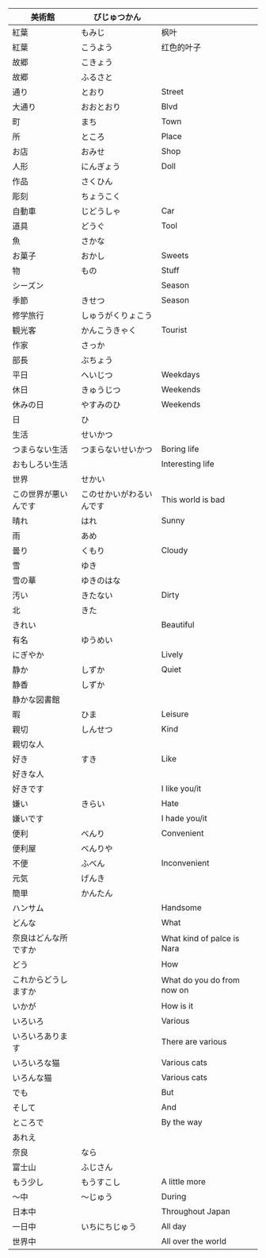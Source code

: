 | 美術館               | びじゅつかん             |                            |
| -------------------- | ------------------------ | -------------------------- |
| 紅葉                 | もみじ                   | 枫叶                       |
| 紅葉                 | こうよう                 | 红色的叶子                 |
| 故郷                 | こきょう                 |                            |
| 故郷                 | ふるさと                 |                            |
| 通り                 | とおり                   | Street                     |
| 大通り               | おおとおり               | Blvd                       |
| 町                   | まち                     | Town                       |
| 所                   | ところ                   | Place                      |
| お店                 | おみせ                   | Shop                       |
| 人形                 | にんぎょう               | Doll                       |
| 作品                 | さくひん                 |                            |
| 彫刻                 | ちょうこく               |                            |
| 自動車               | じどうしゃ               | Car                        |
| 道具                 | どうぐ                   | Tool                       |
| 魚                   | さかな                   |                            |
| お菓子               | おかし                   | Sweets                     |
| 物                   | もの                     | Stuff                      |
| シーズン             |                          | Season                     |
| 季節                 | きせつ                   | Season                     |
| 修学旅行             | しゅうがくりょこう       |                            |
| 観光客               | かんこうきゃく           | Tourist                    |
| 作家                 | さっか                   |                            |
| 部長                 | ぶちょう                 |                            |
| 平日                 | へいじつ                 | Weekdays                   |
| 休日                 | きゅうじつ               | Weekends                   |
| 休みの日             | やすみのひ               | Weekends                   |
| 日                   | ひ                       |                            |
| 生活                 | せいかつ                 |                            |
| つまらない生活       | つまらないせいかつ       | Boring life                |
| おもしろい生活       |                          | Interesting life           |
| 世界                 | せかい                   |                            |
| この世界が悪いんです | このせかいがわるいんです | This world is bad          |
| 晴れ                 | はれ                     | Sunny                      |
| 雨                   | あめ                     |                            |
| 曇り                 | くもり                   | Cloudy                     |
| 雪                   | ゆき                     |                            |
| 雪の華               | ゆきのはな               |                            |
| 汚い                 | きたない                 | Dirty                      |
| 北                   | きた                     |                            |
| きれい               |                          | Beautiful                  |
| 有名                 | ゆうめい                 |                            |
| にぎやか             |                          | Lively                     |
| 静か                 | しずか                   | Quiet                      |
| 静香                 | しずか                   |                            |
| 静かな図書館         |                          |                            |
| 暇                   | ひま                     | Leisure                    |
| 親切                 | しんせつ                 | Kind                       |
| 親切な人             |                          |                            |
| 好き                 | すき                     | Like                       |
| 好きな人             |                          |                            |
| 好きです             |                          | I like you/it              |
| 嫌い                 | きらい                   | Hate                       |
| 嫌いです             |                          | I hade you/it              |
| 便利                 | べんり                   | Convenient                 |
| 便利屋               | べんりや                 |                            |
| 不便                 | ふべん                   | Inconvenient               |
| 元気                 | げんき                   |                            |
| 簡単                 | かんたん                 |                            |
| ハンサム             |                          | Handsome                   |
| どんな               |                          | What                       |
| 奈良はどんな所ですか |                          | What kind of palce is Nara |
| どう                 |                          | How                        |
| これからどうしますか |                          | What do you do from now on |
| いかが               |                          | How is it                  |
| いろいろ             |                          | Various                    |
| いろいろあります     |                          | There are various          |
| いろいろな猫         |                          | Various cats               |
| いろんな猫           |                          | Various cats               |
| でも                 |                          | But                        |
| そして               |                          | And                        |
| ところで             |                          | By the way                 |
| あれえ               |                          |                            |
| 奈良                 | なら                     |                            |
| 富士山               | ふじさん                 |                            |
| もう少し             | もうすこし               | A little more              |
| 〜中                 | 〜じゅう                 | During                     |
| 日本中               |                          | Throughout Japan           |
| 一日中               | いちにちじゅう           | All day                    |
| 世界中               |                          | All over the world         |

